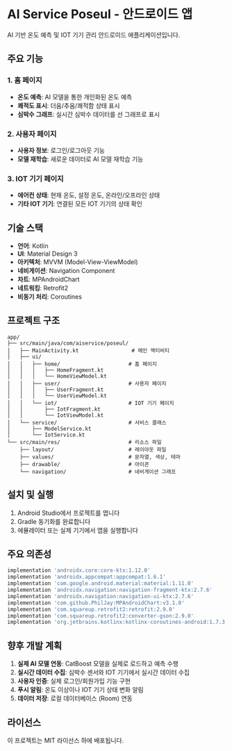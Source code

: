 # AI Service Poseul - 안드로이드 앱

AI 기반 온도 예측 및 IOT 기기 관리 안드로이드 애플리케이션입니다.

## 주요 기능

### 1. 홈 페이지
- **온도 예측**: AI 모델을 통한 개인화된 온도 예측
- **쾌적도 표시**: 더움/추움/쾌적함 상태 표시
- **심박수 그래프**: 실시간 심박수 데이터를 선 그래프로 표시

### 2. 사용자 페이지
- **사용자 정보**: 로그인/로그아웃 기능
- **모델 재학습**: 새로운 데이터로 AI 모델 재학습 기능

### 3. IOT 기기 페이지
- **에어컨 상태**: 현재 온도, 설정 온도, 온라인/오프라인 상태
- **기타 IOT 기기**: 연결된 모든 IOT 기기의 상태 확인

## 기술 스택

- **언어**: Kotlin
- **UI**: Material Design 3
- **아키텍처**: MVVM (Model-View-ViewModel)
- **네비게이션**: Navigation Component
- **차트**: MPAndroidChart
- **네트워킹**: Retrofit2
- **비동기 처리**: Coroutines

## 프로젝트 구조

```
app/
├── src/main/java/com/aiservice/poseul/
│   ├── MainActivity.kt                 # 메인 액티비티
│   ├── ui/
│   │   ├── home/                      # 홈 페이지
│   │   │   ├── HomeFragment.kt
│   │   │   └── HomeViewModel.kt
│   │   ├── user/                      # 사용자 페이지
│   │   │   ├── UserFragment.kt
│   │   │   └── UserViewModel.kt
│   │   └── iot/                       # IOT 기기 페이지
│   │       ├── IotFragment.kt
│   │       └── IotViewModel.kt
│   └── service/                       # 서비스 클래스
│       ├── ModelService.kt
│       └── IotService.kt
└── src/main/res/                      # 리소스 파일
    ├── layout/                        # 레이아웃 파일
    ├── values/                        # 문자열, 색상, 테마
    ├── drawable/                      # 아이콘
    └── navigation/                    # 네비게이션 그래프
```

## 설치 및 실행

1. Android Studio에서 프로젝트를 엽니다
2. Gradle 동기화를 완료합니다
3. 에뮬레이터 또는 실제 기기에서 앱을 실행합니다

## 주요 의존성

```gradle
implementation 'androidx.core:core-ktx:1.12.0'
implementation 'androidx.appcompat:appcompat:1.6.1'
implementation 'com.google.android.material:material:1.11.0'
implementation 'androidx.navigation:navigation-fragment-ktx:2.7.6'
implementation 'androidx.navigation:navigation-ui-ktx:2.7.6'
implementation 'com.github.PhilJay:MPAndroidChart:v3.1.0'
implementation 'com.squareup.retrofit2:retrofit:2.9.0'
implementation 'com.squareup.retrofit2:converter-gson:2.9.0'
implementation 'org.jetbrains.kotlinx:kotlinx-coroutines-android:1.7.3'
```

## 향후 개발 계획

1. **실제 AI 모델 연동**: CatBoost 모델을 실제로 로드하고 예측 수행
2. **실시간 데이터 수집**: 심박수 센서와 IOT 기기에서 실시간 데이터 수집
3. **사용자 인증**: 실제 로그인/회원가입 기능 구현
4. **푸시 알림**: 온도 이상이나 IOT 기기 상태 변화 알림
5. **데이터 저장**: 로컬 데이터베이스 (Room) 연동

## 라이선스

이 프로젝트는 MIT 라이선스 하에 배포됩니다.
